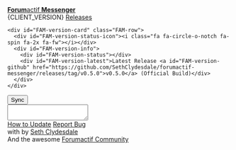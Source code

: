<div class="FAM-content-block">
  <div id="FAM-service-title" class="FAM-title FAM-center"><a href="https://github.com/SethClydesdale/forumactif-messenger"><i class="fa fa-comments"></i> <b>Forum</b>actif <b>Messenger</b></a></div>

  <div id="FAM-version-data" class="FAM-center">
    <div id="FAM-version-current" class="FAM-row FAM-center FAM-connected-buttons">
      <span id="FAM-version">{CLIENT_VERSION}</span>
      <span id="FAM-version-notes"><a href="https://github.com/SethClydesdale/forumactif-messenger/releases">Releases</a></span>
    </div>

    <div id="FAM-version-card" class="FAM-row">
      <div id="FAM-version-status-icon"><i class="fa fa-circle-o-notch fa-spin fa-2x fa-fw"></i></div>
      <div id="FAM-version-info">
        <div id="FAM-version-status"></div>
        <div id="FAM-version-latest">Latest Release <a id="FAM-version-github" href="https://github.com/SethClydesdale/forumactif-messenger/releases/tag/v0.5.0">v0.5.0</a> (Official Build)</div>
      </div>
    </div>
  </div>

  <div id="FAM-version-sync">
    <div class="FAM-row"><button id="FAM-update" class="FAM-button" onclick="FAM.update ? FAM.update() : FAM.page.about.update();"><i class="fa fa-refresh"></i> Sync</button></div>
    <div class="FAM-row"><textarea id="FAM-update-code" class="FAM-inputbox" onclick="this.select()" readonly></textarea></div>
    <div class="FAM-row FAM-center FAM-connected-buttons">
      <a href="https://github.com/SethClydesdale/forumactif-messenger/wiki/Updating"><i class="fa fa-question"></i> How to Update</a>
      <a href="http://help.forumotion.com/t152951-forumactif-messenger-instant-message-application-for-forumotion#1047237"><i class="fa fa-bug"></i> Report Bug</a>
    </div>
  </div>

  <div id="FAM-creator-info">
    <div class="FAM-row"><i class="fa fa-code"></i> with <i class="fa fa-heart"></i> by <a href="https://github.com/SethClydesdale">Seth Clydesdale</a></div>
    <div class="FAM-row">And the awesome <a href="https://github.com/SethClydesdale/forumactif-messenger/graphs/contributors">Forumactif Community</a></div>
  </div>
</div>

